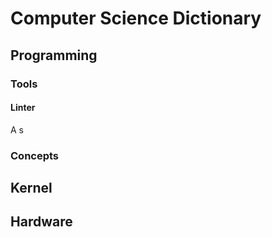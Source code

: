 # Computer Science Dictionary

## Programming

### Tools

#### Linter

A s

### Concepts

## Kernel

## Hardware
